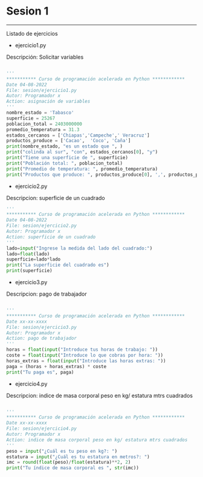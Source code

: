 # Sesion 1

---
Listado de ejercicios

* ejercicio1.py

Descripción: Solicitar variables


```python

'''
*********** Curso de programación acelerada en Python ************
Date 04-08-2022
File: sesion/ejercicio1.py
Autor: Programador x
Action: asignación de variables
'''
nombre_estado = 'Tabasco'
superficie = 25267
poblacion_total = 2403000000
promedio_temperatura = 31.3
estados_cercanos = ['Chiapas','Campeche',' Veracruz']
productos_produce = ['Cacao',  'Coco', 'Caña']
print(nombre_estado, "es un estado que ", )
print("colinda al sur", "con", estados_cercanos[0], "y")
print("Tiene una superficie de ", superficie) 
print("Población total: ", poblacion_total)
print("Promedio de temperatura: ", promedio_temperatura)
print("Productos que produce: ", productos_produce[0], ',', productos_produce[1], 'y', productos_produce[2] )
```

* ejercicio2.py

Descripcion: superficie de un cuadrado

```python
'''
*********** Curso de programación acelerada en Python ************
Date 04-08-2022
File: sesion/ejercicio2.py
Autor: Programador x
Action: superficie de un cuadrado
''' 
lado=input("Ingrese la medida del lado del cuadrado:")
lado=float(lado)
superficie=lado*lado
print("La superficie del cuadrado es")
print(superficie) 
```

* ejercicio3.py

Descripcion: pago de trabajador
```python

'''
*********** Curso de programación acelerada en Python ************
Date xx-xx-xxxx
File: sesion/ejercicio3.py
Autor: Programador x
Action: pago de trabajador
'''
horas = float(input("Introduce tus horas de trabajo: "))
coste = float(input("Introduce lo que cobras por hora: "))
horas_extras = float(input("Introduce las horas extras: "))
paga = (horas + horas_extras) * coste
print("Tu paga es", paga) 

```

* ejercicio4.py

Descripcion: indice de masa corporal peso en kg/ estatura mtrs cuadrados

```python

'''
*********** Curso de programación acelerada en Python ************
Date xx-xx-xxxx
File: sesion/ejercicio4.py
Autor: Programador x
Action: indice de masa corporal peso en kg/ estatura mtrs cuadrados
'''
peso = input("¿Cuál es tu peso en kg?: ")
estatura = input("¿Cuál es tu estatura en metros?: ")
imc = round(float(peso)/float(estatura)**2, 2)
print("Tu índice de masa corporal es ", str(imc))
